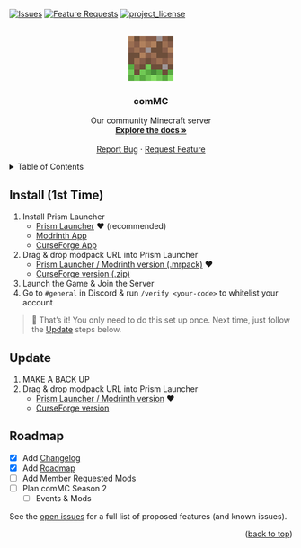 <a id="readme-top"></a>

[![Issues][issues-shield]][issues-url]
[![Feature Requests][features-shield]][features-url]
[![project_license][license-shield]][license-url]



<!-- PROJECT LOGO -->
<br />
<div align="center">
  <a href="https://github.com/argo20k/comMC">
    <img src="images/logo.jpg" alt="Logo" width="80" height="80">
  </a>

<h3 align="center">comMC</h3>

  <p align="center">
    Our community Minecraft server
    <br />
    <a href="https://github.com/argo20k/comMC"><strong>Explore the docs »</strong></a>
    <br />
    <br />
    <a href="https://github.com/argo20k/comMC/issues/new?labels=bug&template=bug-report---.md">Report Bug</a>
    &middot;
    <a href="https://github.com/argo20k/comMC/issues/new?labels=enhancement&template=feature-request---.md">Request Feature</a>
  </p>
</div>



<!-- TABLE OF CONTENTS -->
<details>
  <summary>Table of Contents</summary>
  <ol>
    <li><a href="#install-1st-time">Install (1st Time)</a></li>
    <li><a href="#update">Update</a></li>
    <li><a href="#roadmap">Roadmap</a></li>
  </ol>
</details>


<!-- INSTALLATION -->
## Install (1st Time)

1. Install Prism Launcher
    - [Prism Launcher](https://prismlauncher.org/download/windows/) ❤️ (recommended)
    - [Modrinth App](https://modrinth.com/app)
    - [CurseForge App](https://www.curseforge.com/download/app)
2. Drag & drop modpack URL into Prism Launcher
    - [Prism Launcher / Modrinth version (.mrpack)](<https://github.com/argo20k/comMC/releases/download/v1.6/comMC-modrinth.mrpack>) ❤️
    - [CurseForge version (.zip)](<https://github.com/argo20k/comMC/releases/download/v1.6/comMC-curseforge.zip>)
3. Launch the Game & Join the Server
4. Go to `#general` in Discord & run `/verify <your-code>` to whitelist your account
> 🎉 That’s it! You only need to do this set up once. 
Next time, just follow the [Update](#update) steps below.

<!-- UPDATE -->
## Update

1. MAKE A BACK UP
2. Drag & drop modpack URL into Prism Launcher
    - [Prism Launcher / Modrinth version](<https://github.com/argo20k/comMC/releases/download/v1.6/comMC-modrinth.mrpack>) ❤️
    - [CurseForge version](<https://github.com/argo20k/comMC/releases/download/v1.6/comMC-curseforge.zip>)

<!-- ROADMAP -->
## Roadmap

- [x] Add [Changelog](./CHANGELOG.md)
- [x] Add [Roadmap](https://github.com/argo20k/comMC?tab=readme-ov-file#roadmap)
- [ ] Add Member Requested Mods
- [ ] Plan comMC Season 2
    - [ ] Events & Mods

See the [open issues](https://github.com/argo20k/comMC/issues) for a full list of proposed features (and known issues).

<p align="right">(<a href="#readme-top">back to top</a>)</p>



<!-- MARKDOWN LINKS & IMAGES -->
<!-- https://www.markdownguide.org/basic-syntax/#reference-style-links -->
[issues-shield]: https://img.shields.io/github/issues/argo20k/comMC.svg?style=for-the-badge
[issues-url]: https://github.com/argo20k/comMC/issues
[features-shield]: https://img.shields.io/badge/-Features-black.svg?style=for-the-badge&logo=linkedin&colorB=555
[features-url]: https://github.com/argo20k/comMC/issues?q=label%3Aenhancement
[license-shield]: https://img.shields.io/github/license/argo20k/comMC.svg?style=for-the-badge
[license-url]: https://github.com/argo20k/comMC/blob/main/LICENSE

[contributors-shield]: https://img.shields.io/github/contributors/argo20k/comMC.svg?style=for-the-badge
[contributors-url]: https://github.com/argo20k/comMC/graphs/contributors
[forks-shield]: https://img.shields.io/github/forks/argo20k/comMC.svg?style=for-the-badge
[forks-url]: https://github.com/argo20k/comMC/network/members
[stars-shield]: https://img.shields.io/github/stars/argo20k/comMC.svg?style=for-the-badge
[stars-url]: https://github.com/argo20k/comMC/stargazers
[linkedin-shield]: https://img.shields.io/badge/-LinkedIn-black.svg?style=for-the-badge&logo=linkedin&colorB=555
[linkedin-url]: https://linkedin.com/in/linkedin_username
[product-screenshot]: images/screenshot.png
[Next.js]: https://img.shields.io/badge/next.js-000000?style=for-the-badge&logo=nextdotjs&logoColor=white
[Next-url]: https://nextjs.org/
[React.js]: https://img.shields.io/badge/React-20232A?style=for-the-badge&logo=react&logoColor=61DAFB
[React-url]: https://reactjs.org/
[Vue.js]: https://img.shields.io/badge/Vue.js-35495E?style=for-the-badge&logo=vuedotjs&logoColor=4FC08D
[Vue-url]: https://vuejs.org/
[Angular.io]: https://img.shields.io/badge/Angular-DD0031?style=for-the-badge&logo=angular&logoColor=white
[Angular-url]: https://angular.io/
[Svelte.dev]: https://img.shields.io/badge/Svelte-4A4A55?style=for-the-badge&logo=svelte&logoColor=FF3E00
[Svelte-url]: https://svelte.dev/
[Laravel.com]: https://img.shields.io/badge/Laravel-FF2D20?style=for-the-badge&logo=laravel&logoColor=white
[Laravel-url]: https://laravel.com
[Bootstrap.com]: https://img.shields.io/badge/Bootstrap-563D7C?style=for-the-badge&logo=bootstrap&logoColor=white
[Bootstrap-url]: https://getbootstrap.com
[JQuery.com]: https://img.shields.io/badge/jQuery-0769AD?style=for-the-badge&logo=jquery&logoColor=white
[JQuery-url]: https://jquery.com 